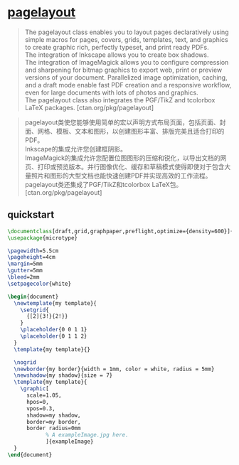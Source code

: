 # [pagelayout](https://www.ctan.org/pkg/pagelayout)

> The pagelayout class enables you to layout pages declaratively using simple macros for pages, covers, grids, templates, text, and graphics to create graphic rich, perfectly typeset, and print ready PDFs.  
> The integration of Inkscape allows you to create box shadows.  
> The integration of ImageMagick allows you to configure compression and sharpening for bitmap graphics to export web, print or preview versions of your document. Parallelized image optimization, caching, and a draft mode enable fast PDF creation and a responsive workflow, even for large documents with lots of photos and graphics.  
> The pagelayout class also integrates the PGF/TikZ and tcolorbox LaTeX packages. [ctan.org/pkg/pagelayout]

> pagelayout类使您能够使用简单的宏以声明方式布局页面，包括页面、封面、网格、模板、文本和图形，以创建图形丰富、排版完美且适合打印的PDF。  
> Inkscape的集成允许您创建框阴影。  
> ImageMagick的集成允许您配置位图图形的压缩和锐化，以导出文档的网页、打印或预览版本。并行图像优化、缓存和草稿模式使得即使对于包含大量照片和图形的大型文档也能快速创建PDF并实现高效的工作流程。  
> pagelayout类还集成了PGF/TikZ和tcolorbox LaTeX包。 [ctan.org/pkg/pagelayout]

## quickstart

```tex
\documentclass[draft,grid,graphpaper,preflight,optimize={density=600}]{pagelayout}
\usepackage{microtype}

\pagewidth=5.5cm
\pageheight=4cm
\margin=5mm
\gutter=5mm
\bleed=2mm
\setpagecolor{white}

\begin{document}
  \newtemplate{my template}{
    \setgrid{
      {[2]{3!}{2!}}
    }
    \placeholder{0 0 1 1}
    \placeholder{0 1 1 2}
  }
  \template{my template}{}

  \nogrid
  \newborder{my border}{width = 1mm, color = white, radius = 5mm}
  \newshadow{my shadow}{size = 7}
  \template{my template}{
    \graphic[
      scale=1.05,
      hpos=0,
      vpos=0.3,
      shadow=my shadow,
      border=my border,
      border radius=0mm
			% A exampleImage.jpg here.
			]{exampleImage}
  }
\end{document}
```

